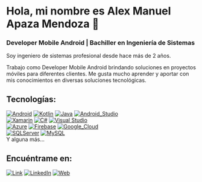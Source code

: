 # Hola, mi nombre es Alex Manuel Apaza Mendoza 👋
### Developer Mobile Android | Bachiller en Ingeniería de Sistemas

Soy ingeniero de sistemas profesional desde hace más de 2 años.

Trabajo como Developer Mobile Android brindando soluciones en proyectos móviles para diferentes clientes. Me gusta mucho aprender y aportar con mis conocimientos en diversas soluciones tecnológicas.

## Tecnologías:

[![Android](https://img.shields.io/badge/Android-3DDC84?style=for-the-badge&logo=android&logoColor=white&labelColor=101010)]()
[![Kotlin](https://img.shields.io/badge/Kotlin-0095D5?style=for-the-badge&logo=kotlin&logoColor=white&labelColor=101010)]()
[![Java](https://img.shields.io/badge/Java-007396?style=for-the-badge&logo=java&logoColor=white&labelColor=101010)]()
[![Android_Studio](https://img.shields.io/badge/Android_Studio-3DDC84?style=for-the-badge&logo=android-studio&logoColor=white&labelColor=101010)]()
</br>
[![Xamarin](https://img.shields.io/badge/Xamarin-3498DB?style=for-the-badge&logo=xamarin&logoColor=white&labelColor=101010)]()
[![C#](https://img.shields.io/badge/C%23-239120?style=for-the-badge&logo=c-sharp&logoColor=white&labelColor=101010)]()
[![Visual Studio](https://img.shields.io/badge/Visual_Studio-5C2D91?style=for-the-badge&logo=visual%20studio&logoColor=white&labelColor=101010)]()
</br>
[![Azure](https://img.shields.io/badge/microsoft%20azure-0089D6?style=for-the-badge&logo=microsoft-azure&logoColor=white&labelColor=101010)]()
[![Firebase](https://img.shields.io/badge/Firebase-FFCA28?style=for-the-badge&logo=firebase&logoColor=white&labelColor=101010)]()
[![Google_Cloud](https://img.shields.io/badge/Google_Cloud-4285F4?style=for-the-badge&logo=googlecloud&logoColor=white&labelColor=101010)]()
</br>
[![SQLServer](https://img.shields.io/badge/Microsoft_SQL_Server-CC2927?style=for-the-badge&logo=microsoft-sql-server&logoColor=white&labelColor=101010)]()
[![MySQL](https://img.shields.io/badge/MySQL-4479A1?style=for-the-badge&logo=mysql&logoColor=white&labelColor=101010)]()
</br>
Y alguna más...

## Encuéntrame en:

[![Link](https://img.shields.io/badge/Link_Site-alexapazamendoza-39E09B?style=for-the-badge&logo=Linktree&logoColor=white&labelColor=101010)](https://sites.google.com/view/alexapazamendozaportafolio/)
[![LinkedIn](https://img.shields.io/badge/LinkedIn-Alex_Manuel_Apaza_Mendoza-0077B5?style=for-the-badge&logo=linkedin&logoColor=white&labelColor=101010)](https://www.linkedin.com/in/alex-manuel-apaza-mendoza-13512b191/)
[![Web](https://img.shields.io/badge/Web-alexapazamendoza-14a1f0?style=for-the-badge&logo=dev.to&logoColor=white&labelColor=101010)](https://sites.google.com/view/alexapazamendozaportafolio/)

<!--
**AlexApazaMendoza/AlexApazaMendoza** is a ✨ _special_ ✨ repository because its `README.md` (this file) appears on your GitHub profile.

Here are some ideas to get you started:

- 🔭 I’m currently working on ...
- 🌱 I’m currently learning ...
- 👯 I’m looking to collaborate on ...
- 🤔 I’m looking for help with ...
- 💬 Ask me about ...
- 📫 How to reach me: ...
- 😄 Pronouns: ...
- ⚡ Fun fact: ...
-->
